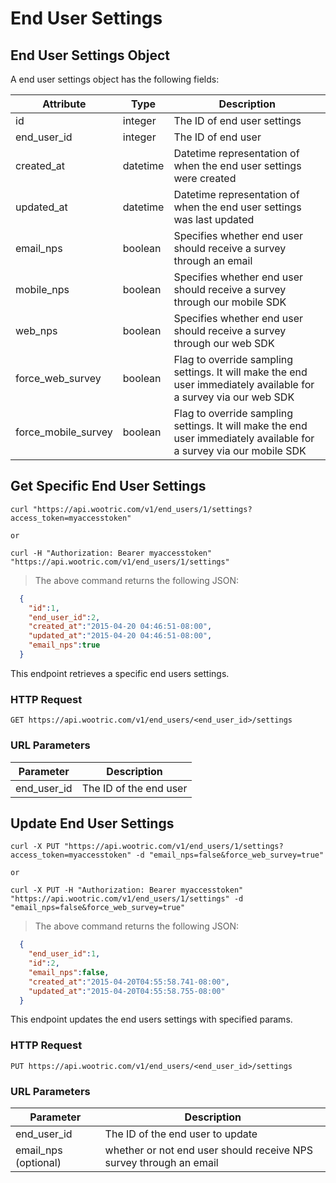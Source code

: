 # End User Settings

## End User Settings Object

A end user settings object has the following fields:

Attribute | Type | Description
--------- | ------- | -----------
id | integer | The ID of end user settings
end_user_id | integer | The ID of end user
created_at | datetime | Datetime representation of when the end user settings were created
updated_at | datetime | Datetime representation of when the end user settings was last updated
email_nps | boolean | Specifies whether end user should receive a survey through an email
mobile_nps | boolean | Specifies whether end user should receive a survey through our mobile SDK
web_nps | boolean | Specifies whether end user should receive a survey through our web SDK
force_web_survey | boolean | Flag to override sampling settings. It will make the end user immediately available for a survey via our web SDK
force_mobile_survey | boolean | Flag to override sampling settings. It will make the end user immediately available for a survey via our mobile SDK

## Get Specific End User Settings

```shell
curl "https://api.wootric.com/v1/end_users/1/settings?access_token=myaccesstoken"

or

curl -H "Authorization: Bearer myaccesstoken" "https://api.wootric.com/v1/end_users/1/settings"
```

> The above command returns the following JSON:

```json
  {
    "id":1,
    "end_user_id":2,
    "created_at":"2015-04-20 04:46:51-08:00",
    "updated_at":"2015-04-20 04:46:51-08:00",
    "email_nps":true
  }
```

This endpoint retrieves a specific end users settings.

### HTTP Request

`GET https://api.wootric.com/v1/end_users/<end_user_id>/settings`

### URL Parameters

Parameter | Description
--------- | -----------
end_user_id | The ID of the end user

## Update End User Settings

```shell
curl -X PUT "https://api.wootric.com/v1/end_users/1/settings?access_token=myaccesstoken" -d "email_nps=false&force_web_survey=true"

or

curl -X PUT -H "Authorization: Bearer myaccesstoken" "https://api.wootric.com/v1/end_users/1/settings" -d "email_nps=false&force_web_survey=true"
```

> The above command returns the following JSON:

```json
  {
    "end_user_id":1,
    "id":2,
    "email_nps":false,
    "created_at":"2015-04-20T04:55:58.741-08:00",
    "updated_at":"2015-04-20T04:55:58.755-08:00"
  }
```

This endpoint updates the end users settings with specified params.

### HTTP Request

`PUT https://api.wootric.com/v1/end_users/<end_user_id>/settings`

### URL Parameters

Parameter | Description
--------- | -----------
end_user_id | The ID of the end user to update
email_nps (optional) | whether or not end user should receive NPS survey through an email
